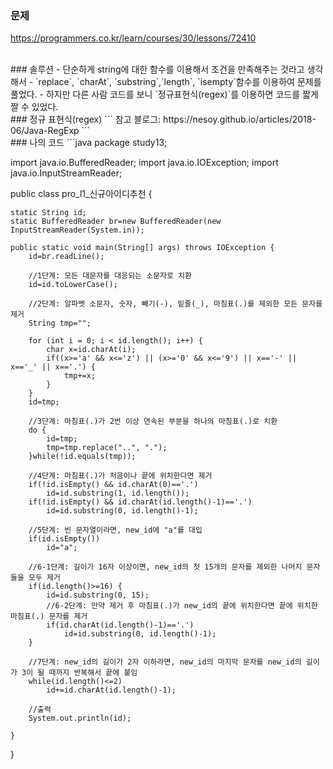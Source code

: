 ### 문제
https://programmers.co.kr/learn/courses/30/lessons/72410

<br>
### 솔루션
- 단순하게 string에 대한 함수를 이용해서 조건을 만족해주는 것라고 생각해서
- `replace`, `charAt`, `substring`,`length`, `isempty`함수를 이용하여 문제를 풀었다.
- 하지만 다른 사람 코드를 보니 `정규표현식(regex)`를 이용하면 코드를 짧게 짤 수 있었다.

<br>
### 정규 표현식(regex)
```
참고 블로그: https://nesoy.github.io/articles/2018-06/Java-RegExp
```

<br>
### 나의 코드
```java
package study13;

import java.io.BufferedReader;
import java.io.IOException;
import java.io.InputStreamReader;

public class pro_l1_신규아이디추천 {
	
	static String id;
	static BufferedReader br=new BufferedReader(new InputStreamReader(System.in));
	
	public static void main(String[] args) throws IOException {
		id=br.readLine();
		
		//1단계: 모든 대문자를 대응되는 소문자로 치환
		id=id.toLowerCase();
		
		//2단계: 알파벳 소문자, 숫자, 빼기(-), 밑줄(_), 마침표(.)를 제외한 모든 문자를 제거
		String tmp="";
		
		for (int i = 0; i < id.length(); i++) {
			char x=id.charAt(i);
			if((x>='a' && x<='z') || (x>='0' && x<='9') || x=='-' || x=='_' || x=='.') {
				tmp+=x;
			}
		}
		id=tmp;
		
		//3단계: 마침표(.)가 2번 이상 연속된 부분을 하나의 마침표(.)로 치환
		do {
			id=tmp;
			tmp=tmp.replace("..", ".");
		}while(!id.equals(tmp));
		
		//4단계: 마침표(.)가 처음이나 끝에 위치한다면 제거
		if(!id.isEmpty() && id.charAt(0)=='.') 
			id=id.substring(1, id.length());
		if(!id.isEmpty() && id.charAt(id.length()-1)=='.') 
			id=id.substring(0, id.length()-1);
		
		//5단계: 빈 문자열이라면, new_id에 "a"를 대입
		if(id.isEmpty()) 
			id="a";
		
		//6-1단계: 길이가 16자 이상이면, new_id의 첫 15개의 문자를 제외한 나머지 문자들을 모두 제거
		if(id.length()>=16) {
			id=id.substring(0, 15);
			//6-2단계: 만약 제거 후 마침표(.)가 new_id의 끝에 위치한다면 끝에 위치한 마침표(.) 문자를 제거
			if(id.charAt(id.length()-1)=='.') 
				id=id.substring(0, id.length()-1);
		}
		
		//7단계: new_id의 길이가 2자 이하라면, new_id의 마지막 문자를 new_id의 길이가 3이 될 때까지 반복해서 끝에 붙임
		while(id.length()<=2) 
			id+=id.charAt(id.length()-1);
		
		//출력
		System.out.println(id);
		
	}
}

```
